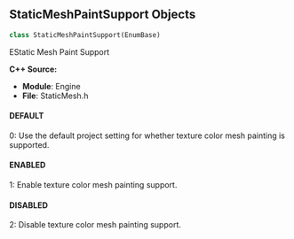 ## StaticMeshPaintSupport Objects

```python
class StaticMeshPaintSupport(EnumBase)
```

EStatic Mesh Paint Support

**C++ Source:**

- **Module**: Engine
- **File**: StaticMesh.h

<a id="unreal.StaticMeshPaintSupport.DEFAULT"></a>

#### DEFAULT

0: Use the default project setting for whether texture color mesh painting is supported.

<a id="unreal.StaticMeshPaintSupport.ENABLED"></a>

#### ENABLED

1: Enable texture color mesh painting support.

<a id="unreal.StaticMeshPaintSupport.DISABLED"></a>

#### DISABLED

2: Disable texture color mesh painting support.

<a id="unreal.TextureRenderTargetFormat"></a>